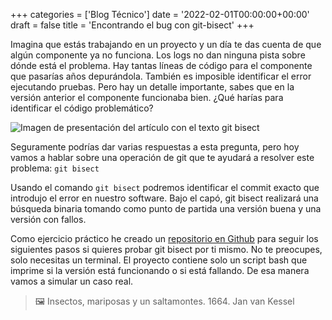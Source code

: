+++
categories = ['Blog Técnico']
date = '2022-02-01T00:00:00+00:00'
draft = false
title = 'Encontrando el bug con git-bisect'
+++

Imagina que estás trabajando en un proyecto y un día te das cuenta de que algún componente ya no funciona. Los logs no dan ninguna pista sobre dónde está el problema. Hay tantas líneas de código para el componente que pasarías años depurándola. También es imposible identificar el error ejecutando pruebas. Pero hay un detalle importante, sabes que en la versión anterior el componente funcionaba bien. ¿Qué harías para identificar el código problemático?

![Imagen de presentación del artículo con el texto git bisect](imgs/git_bisect_card.png)

Seguramente podrías dar varias respuestas a esta pregunta, pero hoy vamos a hablar sobre una operación de git que te ayudará a resolver este problema: `git bisect`

Usando el comando `git bisect` podremos identificar el commit exacto que introdujo el error en nuestro software. Bajo el capó, git bisect realizará una búsqueda binaria tomando como punto de partida una versión buena y una versión con fallos.

Como ejercicio práctico he creado un [repositorio en Github](https://github.com/frahergal/git_bisect_exercise) para seguir los siguientes pasos si quieres probar git bisect por ti mismo. No te preocupes, solo necesitas un terminal. El proyecto contiene solo un script bash que imprime si la versión está funcionando o si está fallando. De esa manera vamos a simular un caso real.

> 🖼️ Insectos, mariposas y un saltamontes. 1664. Jan van Kessel
